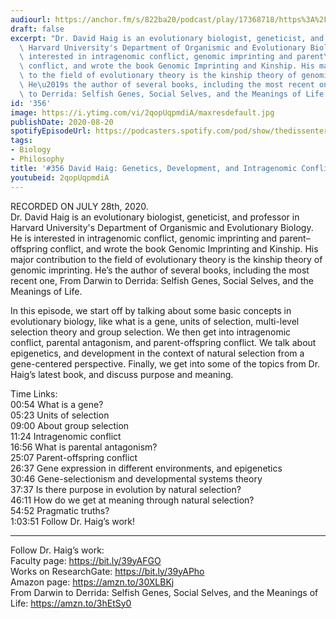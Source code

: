 ```yaml
---
audiourl: https://anchor.fm/s/822ba20/podcast/play/17368718/https%3A%2F%2Fd3ctxlq1ktw2nl.cloudfront.net%2Fstaging%2F2020-6-31%2F349bc94c-f18c-000e-e13e-c6e610645773.m4a
draft: false
excerpt: "Dr. David Haig is an evolutionary biologist, geneticist, and professor in\
  \ Harvard University's Department of Organismic and Evolutionary Biology. He is\
  \ interested in intragenomic conflict, genomic imprinting and parent\u2013offspring\
  \ conflict, and wrote the book Genomic Imprinting and Kinship. His major contribution\
  \ to the field of evolutionary theory is the kinship theory of genomic imprinting.\
  \ He\u2019s the author of several books, including the most recent one, From Darwin\
  \ to Derrida: Selfish Genes, Social Selves, and the Meanings of Life."
id: '356'
image: https://i.ytimg.com/vi/2qopUqpmdiA/maxresdefault.jpg
publishDate: 2020-08-20
spotifyEpisodeUrl: https://podcasters.spotify.com/pod/show/thedissenter/episodes/356-David-Haig-Genetics--Development--and-Intragenomic-Conflict-ehgi6e
tags:
- Biology
- Philosophy
title: '#356 David Haig: Genetics, Development, and Intragenomic Conflict'
youtubeid: 2qopUqpmdiA
---
```

<div class="timelinks">

RECORDED ON JULY 28th, 2020.  
Dr. David Haig is an evolutionary biologist, geneticist, and professor in Harvard University's Department of Organismic and Evolutionary Biology. He is interested in intragenomic conflict, genomic imprinting and parent–offspring conflict, and wrote the book Genomic Imprinting and Kinship. His major contribution to the field of evolutionary theory is the kinship theory of genomic imprinting. He’s the author of several books, including the most recent one, From Darwin to Derrida: Selfish Genes, Social Selves, and the Meanings of Life.

In this episode, we start off by talking about some basic concepts in evolutionary biology, like what is a gene, units of selection, multi-level selection theory and group selection. We then get into intragenomic conflict, parental antagonism, and parent-offspring conflict. We talk about epigenetics, and development in the context of natural selection from a gene-centered perspective. Finally, we get into some of the topics from Dr. Haig’s latest book, and discuss purpose and meaning.

Time Links:  
<time>00:54</time> What is a gene?  
<time>05:23</time> Units of selection  
<time>09:00</time> About group selection  
<time>11:24</time> Intragenomic conflict  
<time>16:56</time> What is parental antagonism?  
<time>25:07</time> Parent-offspring conflict  
<time>26:37</time> Gene expression in different environments, and epigenetics  
<time>30:46</time> Gene-selectionism and developmental systems theory  
<time>37:37</time> Is there purpose in evolution by natural selection?  
<time>46:11</time> How do we get at meaning through natural selection?  
<time>54:52</time> Pragmatic truths?  
<time>1:03:51</time> Follow Dr. Haig’s work!

---

Follow Dr. Haig’s work:  
Faculty page: https://bit.ly/39yAFGO  
Works on ResearchGate: https://bit.ly/39yAPho  
Amazon page: https://amzn.to/30XLBKj  
From Darwin to Derrida: Selfish Genes, Social Selves, and the Meanings of Life: https://amzn.to/3hEtSy0
</div>

